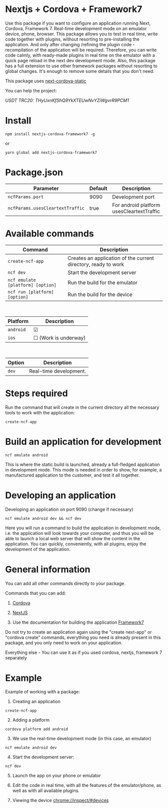 # Nextjs + Cordova + Framework7

Use this package if you want to configure an application running Next, Cordova, Framework 7.
Real-time development mode on an emulator device, phone, browser.
This package allows you to test in real time, write code together with plugins, without resorting to pre-installing the application. And only after changing /refining the plugin code - recompilation of the application will be required. Therefore, you can write code calmly, with ready-made plugins in real time on the emulator with a quick page reload in the next dev development mode.
Also, this package has a full extension to use other framework packages without resorting to global changes. It's enough to remove some details that you don't need.

This package uses [next-cordova-static](https://www.npmjs.com/package/next-cordova-static)

You can help the project:

_USDT TRC20: THyUxnKfShQ9YkXTEUwNvYZiWgvrR9PCM1_


# Install 
```
npm install nextjs-cordova-framework7 -g
```

or

```
yarn global add nextjs-cordova-framework7
```
# Package.json
Parameter | Default | Description
-- | -- | --
`ncfParams.port` | 9090 | Development port
`ncfParams.usesCleartextTraffic` | true | For android platform usesCleartextTraffic

# Available commands
Command | Description
-- | --
`create-ncf-app` | Creates an application of the current directory, ready to work
`ncf dev` | Start the development server
`ncf emulate [platform] [option]` | Run the build for the emulator
`ncf run [platform] [option]` | Run the build for the device

&nbsp;

Platform | Description
-- | --
`android` | &#9745;
`ios` | &#9744; (Work is underway)

&nbsp;

Option | Description
-- | --
`dev` | Real-time development. 

# Steps required

Run the command that will create in the current directory all the necessary tools to work with the application:
```
create-ncf-app
```


# Build an application for development
```
ncf emulate android
```
This is where the static build is launched, already a full-fledged application in development mode. This mode is needed in order to show, for example, a manufactured application to the customer, and test it all together.


# Developing an application
Developing an application on port 9090 (change if necessary)
```
ncf emulate android dev && ncf dev
```
Here you will run a command to build the application in development mode, i.e. the application will look towards your computer, and thus you will be able to launch a local web server that will show the content in the application. You can quickly, conveniently, with all plugins, enjoy the development of the application.



# General information

You can add all other commands directly to your package.

Commands that you can add:

1. [Cordova](https://cordova.apache.org/docs/en/latest/)

2. [NextJS](https://nextjs.org/docs/getting-started)

3. Use the documentation for building the application [Framework7](https://framework7.io/react/)

Do not try to create an application again using the "create next-app" or "cordova create" commands, everything you need is already present in this package, and you only need to work on your application.

Everything else - You can use it as if you used cordova, nextjs, framework 7 separately

# Example

Example of working with a package:

1. Creating an application
```
create-ncf-app
```

2. Adding a platform
```
cordova platform add android
```

3. We use the real-time development mode (in this case, an emulator)
```
ncf emulate android dev
```

4. Start the development server:
```
ncf dev
```

5. Launch the app on your phone or emulator

6. Edit the code in real time, with all the features of the emulator/phone, as well as with all available plugins.

7. Viewing the device [chrome://inspect/#devices](chrome://inspect/#devices)